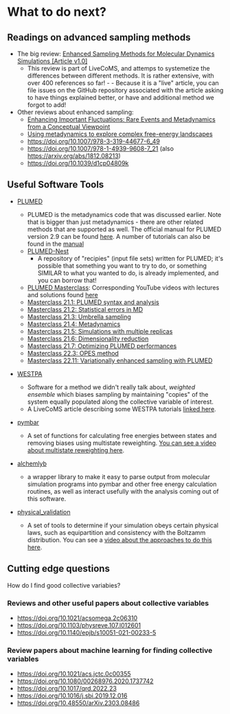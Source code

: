 #  What to do next?

## Readings on advanced sampling methods
 - The big review: [Enhanced Sampling Methods for Molecular Dynamics Simulations [Article v1.0]](https://livecomsjournal.org/index.php/livecoms/article/view/v4i1e1583)
   - This review is part of LiveCoMS, and attemps to systemetize the differences between different methods.  It is rather extensive, with over 400 references so far!  -    - Because it is a "live" article, you can file issues on the GitHub repository associated with the article asking to have things explained better, or have and additional method we forgot to add!
- Other reviews about enhanced sampling: 
  - [Enhancing Important Fluctuations: Rare Events and Metadynamics from a Conceptual Viewpoint](https://doi.org/10.1146/annurev-physchem-040215-112229)
  - [Using metadynamics to explore complex free-energy landscapes](https://doi.org/10.1038/s42254-020-0153-0)
  - https://doi.org/10.1007/978-3-319-44677-6_49
  - https://doi.org/10.1007/978-1-4939-9608-7_21 (also https://arxiv.org/abs/1812.08213)
  - https://doi.org/10.1039/d1cp04809k

   
## Useful Software Tools

- [PLUMED](https://www.plumed.org/)
  - PLUMED is the metadynamics code that was discussed earlier.  Note that is bigger than just metadynamics - there are other related methods that are supported as well. The official manual for PLUMED version 2.9 can be found [here](https://www.plumed.org/doc-v2.9/user-doc/html/index.html). A number of tutorials can also be found in the [manual](https://www.plumed.org/doc-v2.9/user-doc/html/tutorials.html)
  - [PLUMED-Nest](https://www.plumed-nest.org/) 
    - A repository of "recipies" (input file sets) written for PLUMED; it's possible that something you want to try to do, or something SIMILAR to what you wanted to do, is already implemented, and you can borrow that!
   - [PLUMED Masterclass](https://www.plumed.org/masterclass): Corresponding YouTube videos with lectures and solutions found [here](https://www.youtube.com/watch?v=2eGhMSdIJEs&list=PLmdKEn2znJEld8l6Hp9PXf4EursC4-8nC)
    - [Masterclass 21.1: PLUMED syntax and analysis](https://www.plumed.org/doc-v2.9/user-doc/html/masterclass-21-1.html)
    - [Masterclass 21.2: Statistical errors in MD](https://www.plumed.org/doc-v2.9/user-doc/html/masterclass-21-2.html)
    - [Masterclass 21.3: Umbrella sampling](https://www.plumed.org/doc-v2.9/user-doc/html/masterclass-21-3.html)
    - [Masterclass 21.4: Metadynamics](https://www.plumed.org/doc-v2.9/user-doc/html/masterclass-21-4.html)
    - [Masterclass 21.5: Simulations with multiple replicas](https://www.plumed.org/doc-v2.9/user-doc/html/masterclass-21-5.html)
    - [Masterclass 21.6: Dimensionality reduction](https://www.plumed.org/doc-v2.9/user-doc/html/masterclass-21-6.html)
    - [Masterclass 21.7: Optimizing PLUMED performances](https://www.plumed.org/doc-v2.9/user-doc/html/masterclass-21-7.html)
    - [Masterclass 22.3: OPES method](https://www.plumed.org/doc-v2.9/user-doc/html/masterclass-22-03.html)
    - [Masterclass 22.11: Variationally enhanced sampling with PLUMED](https://www.plumed.org/doc-v2.9/user-doc/html/masterclass-22-11.html)

- [WESTPA](https://westpa.readthedocs.io/)
  - Software for a method we didn't really talk about, _weighted ensemble_ which biases sampling by maintaining "copies" of the system equally populated along the collective variable of interest.  
  - A LiveCoMS article describing some WESTPA tutorials [linked here](https://livecomsjournal.org/index.php/livecoms/article/view/v1i2e10607). 
- [pymbar](https://pymbar.readthedocs.io/)
  - A set of functions for calculating free energies between states and removing biases using multistate reweighting. [You can see a video about multistate reweighting here](https://www.youtube.com/watch?v=yGyQa8opfi0). 
- [alchemlyb](https://alchemlyb.readthedocs.io/)
  - a wrapper library to make it easy to parse output from molecular simulation programs into pymbar and other free energy calculation routines, as well as interact usefully with the analysis coming out of this software.
- [physical_validation](https://physical-validation.readthedocs.io/)
  - A set of tools to determine if your simulation obeys certain physical laws, such as equipartition and consistency with the Boltzamm distribution. You can see a [video about the approaches to do this here](https://www.youtube.com/watch?v=-Zxvi7EQwE4).

## Cutting edge questions

How do I find good collective variabies?

### Reviews and other useful papers about collective variables
- https://doi.org/10.1021/acsomega.2c06310
- https://doi.org/10.1103/physreve.107.l012601
- https://doi.org/10.1140/epjb/s10051-021-00233-5

### Review papers about machine learning for finding collective variables
- https://doi.org/10.1021/acs.jctc.0c00355
- https://doi.org/10.1080/00268976.2020.1737742
- https://doi.org/10.1017/qrd.2022.23
- https://doi.org/10.1016/j.sbi.2019.12.016
- https://doi.org/10.48550/arXiv.2303.08486
  



